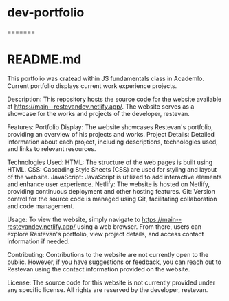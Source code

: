# dev-portfolio
=======
# README.md
This portfolio was cratead within JS fundamentals class in Academlo. Current portfolio displays current work experience projects.

Description:
This repository hosts the source code for the website available at https://main--restevandev.netlify.app/. The website serves as a showcase for the works and projects of the developer, restevan.

Features:
Portfolio Display: The website showcases Restevan's portfolio, providing an overview of his projects and works.
Project Details: Detailed information about each project, including descriptions, technologies used, and links to relevant resources.

Technologies Used:
HTML: The structure of the web pages is built using HTML.
CSS: Cascading Style Sheets (CSS) are used for styling and layout of the website.
JavaScript: JavaScript is utilized to add interactive elements and enhance user experience.
Netlify: The website is hosted on Netlify, providing continuous deployment and other hosting features.
Git: Version control for the source code is managed using Git, facilitating collaboration and code management.

Usage:
To view the website, simply navigate to https://main--restevandev.netlify.app/ using a web browser. From there, users can explore Restevan's portfolio, view project details, and access contact information if needed.

Contributing:
Contributions to the website are not currently open to the public. However, if you have suggestions or feedback, you can reach out to Restevan using the contact information provided on the website.

License:
The source code for this website is not currently provided under any specific license. All rights are reserved by the developer, restevan.
